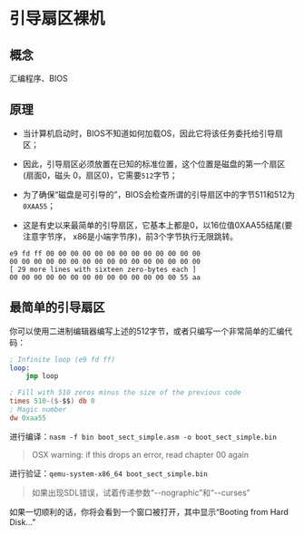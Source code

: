 # 引导扇区裸机

## 概念

汇编程序、BIOS


## 原理

* 当计算机启动时，BIOS不知道如何加载OS，因此它将该任务委托给引导扇区；

* 因此，引导扇区必须放置在已知的标准位置，这个位置是磁盘的第一个扇区(扇面0，磁头
0，扇区0)，它需要`512`字节；

* 为了确保“磁盘是可引导的”，BIOS会检查所谓的引导扇区中的字节511和512为`0XAA55`；

* 这是有史以来最简单的引导扇区，它基本上都是0，以16位值0XAA55结尾(要注意字节序，
x86是小端字节序)，前3个字节执行无限跳转。
```
e9 fd ff 00 00 00 00 00 00 00 00 00 00 00 00 00
00 00 00 00 00 00 00 00 00 00 00 00 00 00 00 00
[ 29 more lines with sixteen zero-bytes each ]
00 00 00 00 00 00 00 00 00 00 00 00 00 00 55 aa
```


## 最简单的引导扇区

你可以使用二进制编辑器编写上述的512字节，或者只编写一个非常简单的汇编代码：

```nasm
; Infinite loop (e9 fd ff)
loop:
    jmp loop 

; Fill with 510 zeros minus the size of the previous code
times 510-($-$$) db 0
; Magic number
dw 0xaa55 
```

进行编译：`nasm -f bin boot_sect_simple.asm -o boot_sect_simple.bin`

> OSX warning: if this drops an error, read chapter 00 again

进行验证：`qemu-system-x86_64 boot_sect_simple.bin`

> 如果出现SDL错误，试着传递参数“--nographic”和“--curses”

如果一切顺利的话，你将会看到一个窗口被打开，其中显示“Booting from Hard Disk...”
